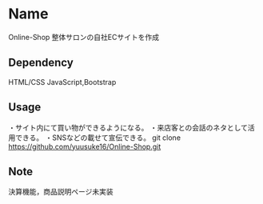 # Name
Online-Shop
整体サロンの自社ECサイトを作成

## Dependency
HTML/CSS JavaScript,Bootstrap

## Usage
・サイト内にて買い物ができるようになる。
・来店客との会話のネタとして活用できる。
・SNSなどの載せて宣伝できる。
git clone https://github.com/yuusuke16/Online-Shop.git
## Note
決算機能，商品説明ページ未実装
